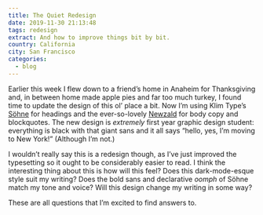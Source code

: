 ```yaml
---
title: The Quiet Redesign
date: 2019-11-30 21:13:48
tags: redesign
extract: And how to improve things bit by bit.
country: California
city: San Francisco
categories: 
  - blog
---
```


Earlier this week I flew down to a friend’s home in Anaheim for Thanksgiving and, in between home made apple pies and far too much turkey, I found time to update the design of this ol’ place a bit. Now I’m using Klim Type’s [Söhne](https://klim.co.nz/collections/soehne/) for headings and the ever-so-lovely [Newzald](https://klim.co.nz/retail-fonts/newzald/) for body copy and blockquotes. The new design is _extremely_ first year graphic design student: everything is black with that giant sans and it all says “hello, yes, I’m moving to New York!” (Although I’m not.)

I wouldn’t really say this is a redesign though, as I’ve just improved the typesetting so it ought to be considerably easier to read. I think the interesting thing about this is how will this feel? Does this dark-mode-esque style suit my writing? Does the bold sans and declarative _oomph_ of Söhne match my tone and voice? Will this design change my writing in some way?

These are all questions that I’m excited to find answers to.
